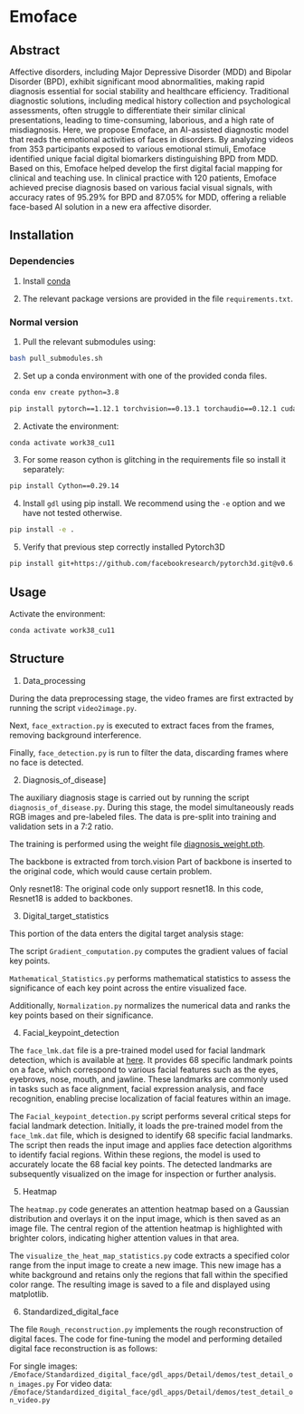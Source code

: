 
<!-- # Emoface -->
<h1 align="">Emoface</h1>
<p align="center">

## Abstract
Affective disorders, including Major Depressive Disorder (MDD) and Bipolar Disorder (BPD), exhibit significant mood abnormalities, making rapid diagnosis essential for social stability and healthcare efficiency. Traditional diagnostic solutions, including medical history collection and psychological assessments, often struggle to differentiate their similar clinical presentations, leading to time-consuming, laborious, and a high rate of misdiagnosis. Here, we propose Emoface, an AI-assisted diagnostic model that reads the emotional activities of faces in disorders. By analyzing videos from 353 participants exposed to various emotional stimuli, Emoface identified unique facial digital biomarkers distinguishing BPD from MDD. Based on this, Emoface helped develop the first digital facial mapping for clinical and teaching use. In clinical practice with 120 patients, Emoface achieved precise diagnosis based on various facial visual signals, with accuracy rates of 95.29% for BPD and 87.05% for MDD, offering a reliable face-based AI solution in a new era affective disorder.

## Installation 

### Dependencies

1) Install [conda](https://docs.conda.io/en/latest/miniconda.html)

<!-- 2) Install [mamba](https://github.com/mamba-org/mamba) -->

<!-- 0) Clone the repo with submodules:  -->
<!-- ``` -->
<!-- git clone --recurse-submodules ... -->
<!-- ``` -->

2) The relevant package versions are provided in the file `requirements.txt`.








### Normal version

1) Pull the relevant submodules using: 
```bash
bash pull_submodules.sh
```


2) Set up a conda environment with one of the provided conda files.  


```bash
conda env create python=3.8
```
```bash
pip install pytorch==1.12.1 torchvision==0.13.1 torchaudio==0.12.1 cudatoolkit=11.3 -c pytorch
```


2) Activate the environment: 
```bash 
conda activate work38_cu11
```

3) For some reason cython is glitching in the requirements file so install it separately: 
```bash 
pip install Cython==0.29.14
```

4) Install `gdl` using pip install. We recommend using the `-e` option and we have not tested otherwise. 

```bash
pip install -e .
```

5) Verify that previous step correctly installed Pytorch3D


```bash
pip install git+https://github.com/facebookresearch/pytorch3d.git@v0.6.2
```


## Usage 

Activate the environment: 
```bash
conda activate work38_cu11
```


## Structure 
1) Data_processing



During the data preprocessing stage, the video frames are first extracted by running the script `video2image.py`. 


Next, `face_extraction.py` is executed to extract faces from the frames, removing background interference. 


Finally, `face_detection.py` is run to filter the data, discarding frames where no face is detected.




2) Diagnosis_of_disease]



The auxiliary diagnosis stage is carried out by running the script `diagnosis_of_disease.py`. 
During this stage, the model simultaneously reads RGB images and pre-labeled files. 
The data is pre-split into training and validation sets in a 7:2 ratio. 


The training is performed using the weight file [diagnosis_weight.pth](https://drive.google.com/file/d/12qmNE0gCcpflSTSmP4iGRqkP-lv0ahfn/view).



The backbone is extracted from torch.vision
Part of backbone is inserted to the original code, which would cause certain problem.  

Only resnet18:
The original code only support resnet18.  In this code, Resnet18 is added to backbones.




3) Digital_target_statistics

This portion of the data enters the digital target analysis stage:

The script `Gradient_computation.py` computes the gradient values of facial key points.

`Mathematical_Statistics.py` performs mathematical statistics to assess the significance of each key point across the entire visualized face.

Additionally, `Normalization.py` normalizes the numerical data and ranks the key points based on their significance.


4) Facial_keypoint_detection

The `face_lmk.dat` file is a pre-trained model used for facial landmark detection, which is available at [here](https://drive.google.com/file/d/1AZEuAMsg3QWhbNF-7-JsfaU3TcvxAmyX/view?usp=sharing).
It provides 68 specific landmark points on a face, which correspond to various facial features such as the eyes, eyebrows, nose, mouth, and jawline. 
These landmarks are commonly used in tasks such as face alignment, facial expression analysis, and face recognition, enabling precise localization of facial features within an image.

The `Facial_keypoint_detection.py` script performs several critical steps for facial landmark detection. 
Initially, it loads the pre-trained model from the `face_lmk.dat` file, which is designed to identify 68 specific facial landmarks. 
The script then reads the input image and applies face detection algorithms to identify facial regions. Within these regions, the model is used to accurately locate the 68 facial key points. The detected landmarks are subsequently visualized on the image for inspection or further analysis. 

5) Heatmap

The `heatmap.py` code generates an attention heatmap based on a Gaussian distribution and overlays it on the input image, which is then saved as an image file. 
The central region of the attention heatmap is highlighted with brighter colors, indicating higher attention values in that area.

The `visualize_the_heat_map_statistics.py` code extracts a specified color range from the input image to create a new image. 
This new image has a white background and retains only the regions that fall within the specified color range. The resulting image is saved to a file and displayed using matplotlib.


6) Standardized_digital_face

The file `Rough_reconstruction.py` implements the rough reconstruction of digital faces. The code for fine-tuning the model and performing detailed digital face reconstruction is as follows:

For single images: `/Emoface/Standardized_digital_face/gdl_apps/Detail/demos/test_detail_on_images.py`
For video data: `/Emoface/Standardized_digital_face/gdl_apps/Detail/demos/test_detail_on_video.py`